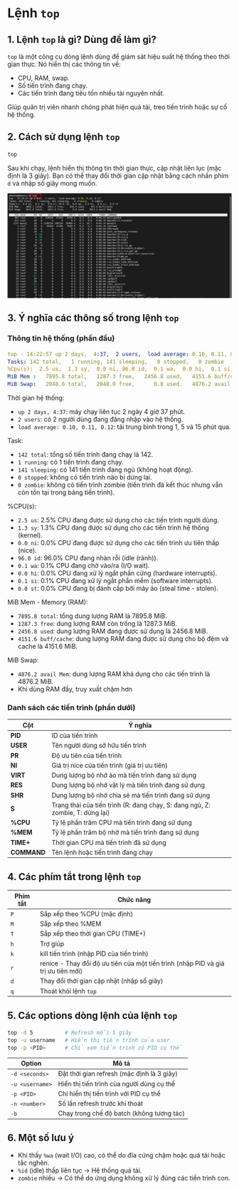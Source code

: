 # Lệnh `top`

## 1. Lệnh `top` là gì? Dùng để làm gì?

`top` là một công cụ dòng lệnh dùng để giám sát hiệu suất hệ thống theo thời gian thực. Nó hiển thị các thông tin về:

- CPU, RAM, swap.
- Số tiến trình đang chạy.
- Các tiến trình đang tiêu tốn nhiều tài nguyên nhất.

Giúp quản trị viên nhanh chóng phát hiện quá tải, treo tiến trình hoặc sự cố hệ thống.

## 2. Cách sử dụng lệnh `top`

```bash
top
```

Sau khi chạy, lệnh hiển thị thông tin thời gian thực, cập nhật liên lục (mặc định là 3 giây). Bạn có thể thay đổi thời gian cập nhật bằng cách nhấn phím `d` và nhập số giây mong muốn.

![top command](./images/top.png)

## 3. Ý nghĩa các thông số trong lệnh `top`

### Thông tin hệ thống (phần đầu)

```yaml
top - 14:22:57 up 2 days,  4:37,  2 users,  load average: 0.10, 0.11, 0.12
Tasks: 142 total,   1 running, 141 sleeping,   0 stopped,   0 zombie
%Cpu(s):  2.5 us,  1.3 sy,  0.0 ni, 96.0 id,  0.1 wa,  0.0 hi,  0.1 si,  0.0 st
MiB Mem :   7895.8 total,   1287.3 free,   2456.8 used,   4151.6 buff/cache
MiB Swap:   2048.0 total,   2048.0 free,      0.0 used.   4876.2 avail Mem
```

Thời gian hệ thống:

- `up 2 days, 4:37`: máy chạy liên tục 2 ngày 4 giờ 37 phút.
- `2 users`: có 2 người dùng đang đăng nhập vào hệ thống.
- `load average: 0.10, 0.11, 0.12`: tải trung bình trong 1, 5 và 15 phút qua.

Task:

- `142 total`: tổng số tiến trình đang chạy là 142.
- `1 running`: có 1 tiến trình đang chạy.
- `141 sleeping`: có 141 tiến trình đang ngủ (không hoạt động).
- `0 stopped`: không có tiến trình nào bị dừng lại.
- `0 zombie`: không có tiến trình zombie (tiến trình đã kết thúc nhưng vẫn còn tồn tại trong bảng tiến trình).

%CPU(s):

- `2.5 us`: 2.5% CPU đang được sử dụng cho các tiến trình người dùng.
- `1.3 sy`: 1.3% CPU đang được sử dụng cho các tiến trình hệ thống (kernel).
- `0.0 ni`: 0.0% CPU đang được sử dụng cho các tiến trình ưu tiên thấp (nice).
- `96.0 id`: 96.0% CPU đang nhàn rỗi (idle (rảnh)).
- `0.1 wa`: 0.1% CPU đang chờ vào/ra (I/O wait).
- `0.0 hi`: 0.0% CPU đang xử lý ngắt phần cứng (hardware interrupts).
- `0.1 si`: 0.1% CPU đang xử lý ngắt phần mềm (software interrupts).
- `0.0 st`: 0.0% CPU đang bị đánh cắp bởi máy ảo (steal time - stolen).

MiB Mem - Memory (RAM):

- `7895.8 total`: tổng dung lượng RAM là 7895.8 MiB.
- `1287.3 free`: dung lượng RAM còn trống là 1287.3 MiB.
- `2456.8 used`: dung lượng RAM đang được sử dụng là 2456.8 MiB.
- `4151.6 buff/cache`: dung lượng RAM đang được sử dụng cho bộ đệm và cache là 4151.6 MiB.

MiB Swap:

- `4876.2 avail Mem`: dung lượng RAM khả dụng cho các tiến trình là 4876.2 MiB.
- Khi dùng RAM đầy, truy xuất chậm hơn

### Danh sách các tiến trình (phần dưới)

| Cột | Ý nghĩa |
|-------|---------|
| **PID** | ID của tiến trình |
| **USER** | Tên người dùng sở hữu tiến trình |
| **PR** | Độ ưu tiên của tiến trình |
| **NI** | Giá trị nice của tiến trình (giá trị ưu tiên) |
| **VIRT** | Dung lượng bộ nhớ ảo mà tiến trình đang sử dụng |
| **RES** | Dung lượng bộ nhớ vật lý mà tiến trình đang sử dụng |
| **SHR** | Dung lượng bộ nhớ chia sẻ mà tiến trình đang sử dụng |
| **S** | Trạng thái của tiến trình (R: đang chạy, S: đang ngủ, Z: zombie, T: dừng lại) |
| **%CPU** | Tỷ lệ phần trăm CPU mà tiến trình đang sử dụng |
| **%MEM** | Tỷ lệ phần trăm bộ nhớ mà tiến trình đang sử dụng |
| **TIME+** | Thời gian CPU mà tiến trình đã sử dụng |
| **COMMAND** | Tên lệnh hoặc tiến trình đang chạy |

## 4. Các phím tắt trong lệnh `top`

| Phím tắt | Chức năng |
|---------|----------|
| `P` | Sắp xếp theo %CPU (mặc định) |
| `M` | Sắp xếp theo %MEM |
| `T` | Sắp xếp theo thời gian CPU (TIME+) |
| `h` | Trợ giúp |
| `k` | kill tiến trình (nhập PID của tiến trình) |
| `r` | renice - Thay đổi độ ưu tiên của một tiến trình (nhập PID và giá trị ưu tiên mới) |
| `d` | Thay đổi thời gian cập nhật (nhập số giây) |
| `q` | Thoát khỏi lệnh `top` |

## 5. Các options dòng lệnh của lệnh `top`

```bash
top -d 5          # Refresh mỗi 5 giây
top -u username   # Hiển thị tiến trình của user
top -p <PID>      # Chỉ xem tiến trình có PID cụ thể
```

| Option | Mô tả |
|---------|-------|
| `-d <seconds>` | Đặt thời gian refresh (mặc định là 3 giây) |
| `-u <username>` | Hiển thị tiến trình của người dùng cụ thể |
| `-p <PID>` | Chỉ hiển thị tiến trình với PID cụ thể |
| `-n <number>` | Số lần refresh trước khi thoát |
| `-b` | Chạy trong chế độ batch (không tương tác) |

## 6. Một số lưu ý

- Khi thấy `%wa` (wait I/O) cao, có thể do đĩa cứng chậm hoặc quá tải hoặc tắc nghẽn.
- `%id` (idle) thấp liên tục -> Hệ thống quá tải.
- `zombie` nhiều -> Có thể do ứng dụng không xử lý đúng các tiến trình con.
